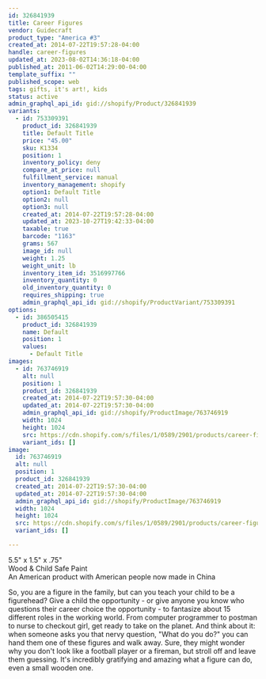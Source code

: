```yaml
---
id: 326841939
title: Career Figures
vendor: Guidecraft
product_type: "America #3"
created_at: 2014-07-22T19:57:28-04:00
handle: career-figures
updated_at: 2023-08-02T14:36:18-04:00
published_at: 2011-06-02T14:29:00-04:00
template_suffix: ""
published_scope: web
tags: gifts, it's art!, kids
status: active
admin_graphql_api_id: gid://shopify/Product/326841939
variants:
  - id: 753309391
    product_id: 326841939
    title: Default Title
    price: "45.00"
    sku: K1334
    position: 1
    inventory_policy: deny
    compare_at_price: null
    fulfillment_service: manual
    inventory_management: shopify
    option1: Default Title
    option2: null
    option3: null
    created_at: 2014-07-22T19:57:28-04:00
    updated_at: 2023-10-27T19:42:33-04:00
    taxable: true
    barcode: "1163"
    grams: 567
    image_id: null
    weight: 1.25
    weight_unit: lb
    inventory_item_id: 3516997766
    inventory_quantity: 0
    old_inventory_quantity: 0
    requires_shipping: true
    admin_graphql_api_id: gid://shopify/ProductVariant/753309391
options:
  - id: 386505415
    product_id: 326841939
    name: Default
    position: 1
    values:
      - Default Title
images:
  - id: 763746919
    alt: null
    position: 1
    product_id: 326841939
    created_at: 2014-07-22T19:57:30-04:00
    updated_at: 2014-07-22T19:57:30-04:00
    admin_graphql_api_id: gid://shopify/ProductImage/763746919
    width: 1024
    height: 1024
    src: https://cdn.shopify.com/s/files/1/0589/2901/products/career-figures.jpeg?v=1406073450
    variant_ids: []
image:
  id: 763746919
  alt: null
  position: 1
  product_id: 326841939
  created_at: 2014-07-22T19:57:30-04:00
  updated_at: 2014-07-22T19:57:30-04:00
  admin_graphql_api_id: gid://shopify/ProductImage/763746919
  width: 1024
  height: 1024
  src: https://cdn.shopify.com/s/files/1/0589/2901/products/career-figures.jpeg?v=1406073450
  variant_ids: []

---
```


5.5" x 1.5" x .75"  
Wood & Child Safe Paint  
An American product with American people now made in China

So, you are a figure in the family, but can you teach your child to be a figurehead? Give a child the opportunity - or give anyone you know who questions their career choice the opportunity - to fantasize about 15 different roles in the working world. From computer programmer to postman to nurse to checkout girl, get ready to take on the planet. And think about it: when someone asks you that nervy question, "What do you do?" you can hand them one of these figures and walk away. Sure, they might wonder why you don't look like a football player or a fireman, but stroll off and leave them guessing. It's incredibly gratifying and amazing what a figure can do, even a small wooden one.